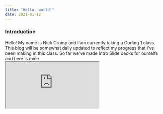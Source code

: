 ```yaml
---
title: "Hello, world!"
date: 2021-01-12
---
```

<h3>Introduction</h3>
Hello! My name is Nick Crump and i'am currently taking a Coding 1 class. 
This blog will be somewhat daily updated to reflect my progress that i've been making in this class. 
So far we've made Intro Slide decks for ourselfs and here is mine
<br/>
<iframe src="https://kataruse.github.io/github-slideshow/#/"</iframe>
<br/>
<h3>Goals</h3>
Some of the things I hope to learn how to do in this class are building my first real working website and to be able to understand and remember how to code.
<br/>
<h3>Career</h3>
I personally don't really know what I want to do in life as a career yet but I know I want to go into something related 
to technology and computers. My reasoning is because it's something i've always been around and interested in and it seems 
like a job that will always be in demand.
<br/>
<h3>GitHub</h3>
For the past week or so we've been working with GitHub created a presentation about ourselfs using it. 
From what i've learned GitHub is like an online version of working within a folder with notepad which i've done before. 
The only think that suprised me with GitHub is seeing how much I remembered from my first coding class I took. The only 
things at the moment that I want to learn is how to center images with markdown, i've tried using HTML and CSS but those 
are work together in two different sheets since HTML is a stucture language and is limited in the styling options and CSS is only a styling language 
for as far as I know.
<br/>
<br/>
<img src="https://image.flaticon.com/icons/png/512/25/25231.png" alt="Image of Github logo" />
